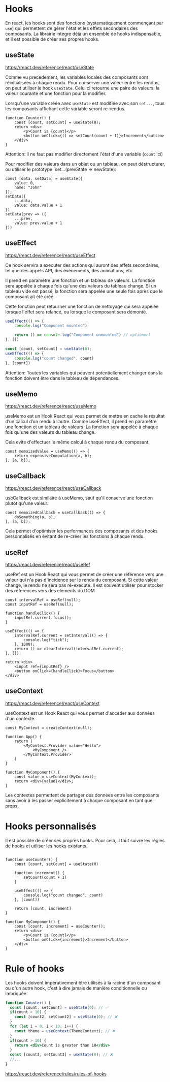 # Hooks

En react, les hooks sont des fonctions (systematiquement commençant par `use`) qui permettent de gérer l'état et les effets secondaires des composants. La librairie integre déjà un ensemble de hooks indispensable, et il est possible de créer ses propres hooks.

## useState

https://react.dev/reference/react/useState

Comme vu precedement, les variables locales des composants sont réinitialisées à chaque rendu. Pour conserver une valeur entre les rendus, on peut utiliser le hook `useState`. Celui ci retourne une paire de valeurs: la valeur courante et une fonction pour la modifier.

Lorsqu'une variable créée avec `useState` est modifiée avec son `set...`, tous les composants affichant cette variable seront re-rendus.

```tsx
function Counter() {
    const [count, setCount] = useState(0);
    return <div>
        <p>Count is {count}</p>
        <button onClick={() => setCount(count + 1)}>Increment</button>
    </div>
}
```

Attention: il ne faut pas modifier directement l'état d'une variable (`count` ici)

Pour modifier des valeurs dans un objet ou un tableau, on peut déstructurer, ou utiliser le prototype `set...(prevState => newState):
```tsx
const [data, setData] = useState({
    value: 0,
    name: "John"
});
setData({
    ...data,
    value: data.value + 1
})
setData(prev => ({
    ...prev,
    value: prev.value + 1
}))
```

## useEffect

https://react.dev/reference/react/useEffect

Ce hook servira a executer des actions qui auront des effets secondaires, tel que des appels API, des événements, des animations, etc.

Il prend en paramètre une fonction et un tableau de valeurs. La fonction sera appelée à chaque fois qu'une des valeurs du tableau change. Si un tableau vide est passé, la fonction sera appelée une seule fois après que le composant ait été créé.

Cette fonction peut retourner une fonction de nettoyage qui sera appelée lorsque l'effet sera relancé, ou lorsque le composant sera démonté.

```ts
useEffect(() => {
    console.log("Component mounted")

    return () => console.log("Component unmounted") // optionnel
}, [])

const [count, setCount] = useState(0);
useEffect(() => {
    console.log("count changed", count)
}, [count])
```

Attention: Toutes les variables qui peuvent potentiellement changer dans la fonction doivent être dans le tableau de dépendances.

## useMemo

https://react.dev/reference/react/useMemo

useMemo est un Hook React qui vous permet de mettre en cache le résultat d’un calcul d’un rendu à l’autre. Comme useEffect, il prend en paramètre une fonction et un tableau de valeurs. La fonction sera appelée à chaque fois qu'une des valeurs du tableau change.

Cela evite d'effectuer le même calcul à chaque rendu du composant. 

```tsx
const memoizedValue = useMemo(() => {
    return expensiveComputation(a, b);
}, [a, b]);
```


## useCallback

https://react.dev/reference/react/useCallback

useCallback est similaire à useMemo, sauf qu'il conserve une fonction plutot qu'une valeur.

```tsx
const memoizedCallback = useCallback(() => {
    doSomething(a, b);
}, [a, b]);
```

Cela permet d'optimiser les performances des composants et des hooks personnalisés en évitant de re-créer les fonctions à chaque rendu.

## useRef

https://react.dev/reference/react/useRef

useRef est un Hook React qui vous permet de créer une référence vers une valeur qui n'a pas d'incidence sur le rendu du composant. Si cette valeur change, le rendu ne sera pas ré-executé. Il est souvent utiliser pour stocker des references vers des elements du DOM

```tsx
const intervalRef = useRef(null);  
const inputRef = useRef(null);

function handleClick() {
    inputRef.current.focus();
}

useEffect(() => {
    intervalRef.current = setInterval(() => {
        console.log("tick");
    }, 1000);
    return () => clearInterval(intervalRef.current);
}, []);

return <div>
    <input ref={inputRef} />
    <button onClick={handleClick}>Focus</button>
</div>
```

## useContext

https://react.dev/reference/react/useContext

useContext est un Hook React qui vous permet d'acceder aux données d'un contexte.

```tsx
const MyContext = createContext(null);

function App() {
    return (
        <MyContext.Provider value="Hello">
            <MyComponent />
        </MyContext.Provider>
    )
}

function MyComponent() {
    const value = useContext(MyContext);
    return <div>{value}</div>;
}
```

Les contextes permettent de partager des données entre les composants sans avoir à les passer explicitement à chaque composant en tant que props.

# Hooks personnalisés

Il est possible de créer ses propres hooks. Pour cela, il faut suivre les règles de hooks et utiliser les hooks existants.

```tsx

function useCounter() {
    const [count, setCount] = useState(0)

    function increment() {
        setCount(count + 1)
    }

    useEffect(() => {
        console.log("count changed", count)
    }, [count])

    return [count, increment]
}

function MyComponent() {
    const [count, increment] = useCounter();
    return <div>
        <p>Count is {count}</p>
        <button onClick={increment}>Increment</button>
    </div>
}
```


# Rule of hooks

Les hooks doivent impérativement être utilisés à la racine d'un composant ou d'un autre hook, c'est à dire jamais de manière conditionnelle ou imbriquée. 

```jsx
function Counter() {
  const [count, setCount] = useState(0); // ✅
  if(count > 10) {
    const [count2, setCount2] = useState(0); // ❌
  }
  for (let i = 0; i < 10; i++) {
    const theme = useContext(ThemeContext); // ❌
  }
  if(count > 10) {
    return <div>Count is greater than 10</div>
  }
  const [count3, setCount3] = useState(0); // ❌
  //...
}
```


https://react.dev/reference/rules/rules-of-hooks

